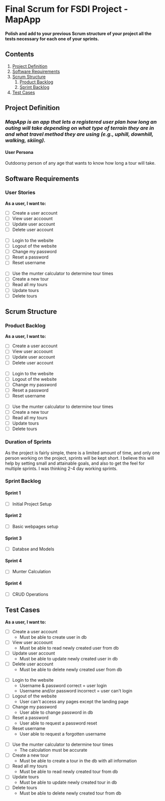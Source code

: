 # Final Scrum for FSDI Project - MapApp

#### Polish and add to your previous Scrum structure of your project all the tests necessary for each one of your sprints.

## Contents
1. [Project Definition](#project-definition)
2. [Software Requirements](#software-requirements)
3. [Scrum Structure](#scrum-structure)
    1. [Product Backlog](#product-backlog)
    2. [Sprint Backlog](#sprint-backlog)
4. [Test Cases](#test-cases)

## Project Definition

### *MapApp is an app that lets a registered user plan how long an outing will take depending on what type of terrain they are in and what travel method they are using (e.g., uphill, downhill, walking, skiing).*

#### User Persona
Outdoorsy person of any age that wants to know how long a tour will take.

## Software Requirements

### User Stories

**As a user, I want to:**
- [ ] Create a user account
- [ ] View user accoount
- [ ] Update user account
- [ ] Delete user account  
  &nbsp;
- [ ] Login to the website
- [ ] Logout of the website
- [ ] Change my password
- [ ] Reset a password
- [ ] Reset username  
  &nbsp;
- [ ] Use the munter calculator to determine tour times
- [ ] Create a new tour
- [ ] Read all my tours
- [ ] Update tours
- [ ] Delete tours

## Scrum Structure

### Product Backlog

**As a user, I want to:**
- [ ] Create a user account
- [ ] View user accoount
- [ ] Update user account
- [ ] Delete user account  
&nbsp;
- [ ] Login to the website
- [ ] Logout of the website
- [ ] Change my password
- [ ] Reset a password
- [ ] Reset username  
&nbsp;
- [ ] Use the munter calculator to determine tour times
- [ ] Create a new tour
- [ ] Read all my tours
- [ ] Update tours
- [ ] Delete tours

### Duration of Sprints
As the project is fairly simple, there is a limited amount of time, and only one person working on the project, sprints will be kept short. I believe this will help by setting small and attainable goals, and also to get the feel for multiple sprints. I was thinking 2-4 day working sprints.

### Sprint Backlog

#### Sprint 1
- [ ] Initial Project Setup

#### Sprint 2
- [ ] Basic webpages setup

#### Sprint 3
- [ ] Databse and Models

#### Sprint 4
- [ ] Munter Calculation

#### Sprint 4
- [ ] CRUD Operations

## Test Cases

**As a user, I want to:**
- [ ] Create a user account
  - Must be able to create user in db
- [ ] View user accoount
  - Must be able to read newly created user from db
- [ ] Update user account
  - Must be able to update newly created user in db
- [ ] Delete user account
    - Must be able to delete newly created user from db  
&nbsp;
- [ ] Login to the website
  - Username & password correct = user login
  - Username and/or password incorrect = user can't login
- [ ] Logout of the website
  - User can't access any pages except the landing page
- [ ] Change my password
  - User able to change password in db
- [ ] Reset a password
  - User able to request a password reset
- [ ] Reset username
  - User able to request a forgotten username  
&nbsp;
- [ ] Use the munter calculator to determine tour times
  - The calculation must be accurate
- [ ] Create a new tour
  - Must be able to create a tour in the db with all information
- [ ] Read all my tours
  - Must be able to read newly created tour from db
- [ ] Update tours
  - Must be able to update newly created tour in db
- [ ] Delete tours
  - Must be able to delete newly created tour from db